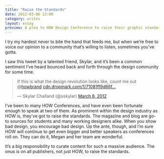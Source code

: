 ```yaml
---
title: "Raise the Standards"
date: 2012-03-06 12:00
category: writes
layout: essay
preview: A plea to HOW Design Conference to raise their graphic standards
---
```

I try my hardest never to bite the hand that feeds me, but when we’re free to voice our opinion to a community that’s willing to listen, sometimes you’ve gotta.

I saw this tweet by a talented friend, Skylar, and it’s been a common sentiment I’ve heard bounced back and forth through the design community for some time.

<blockquote class="twitter-tweet"><p>If this is what the design revolution looks like, count me out @<a href="https://twitter.com/howbrand">howbrand</a> <a href="http://t.co/7cUNmOGN" title="http://cdn.dropmark.com/1/71081ff9d66f668732dd0758675138187d5b5db8/photo.JPG">cdn.dropmark.com/1/71081ff9d66f…</a></p>&mdash; Skylar Challand (@sskylar) <a href="https://twitter.com/sskylar/status/177136294890192896" data-datetime="2012-03-06T20:59:18+00:00">March 6, 2012</a></blockquote>
<script src="//platform.twitter.com/widgets.js" charset="utf-8"></script>

I’ve been to many HOW Conferences, and have even been fortunate enough to speak at two of them. As prominent within the design industry as HOW is, they’ve got to raise the standards. The magazine and blog are go-to sources for students and many working designers alike. When you show bad design, you encourage bad design. Up the ante, though, and I’m sure HOW will continue to get even bigger and better speakers as conferences roll on. They can do it, Megan and her team are wonderful.

It’s a big responsibility to curate content for such a massive audience. The onus is on all publishers, not just HOW, to raise the standards.

